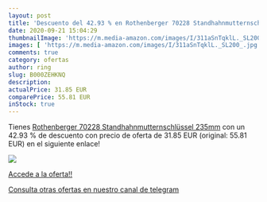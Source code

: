 ```yaml
---
layout: post
title: 'Descuento del 42.93 % en Rothenberger 70228 Standhahnmutternschlü'
date: 2020-09-21 15:04:29
thumbnailImage: 'https://m.media-amazon.com/images/I/311aSnTqklL._SL200_.jpg'
images: [ 'https://m.media-amazon.com/images/I/311aSnTqklL._SL200_.jpg' ]
comments: true
category: ofertas
author: ring
slug: B000ZEHKNQ
description:
actualPrice: 31.85 EUR
comparePrice: 55.81 EUR
inStock: true
---
```


Tienes [Rothenberger 70228 Standhahnmutternschlüssel 235mm](https://www.amazon.com/dp/B000ZEHKNQ/?tag=redken08-20) con un 42.93 % de descuento con precio de oferta de 31.85 EUR (original: 55.81 EUR) en el siguiente enlace!

[![](https://m.media-amazon.com/images/I/311aSnTqklL._SL200_.jpg)](https://www.amazon.com/dp/B000ZEHKNQ/?tag=redken08-20)

[Accede a la oferta!!](https://www.amazon.com/dp/B000ZEHKNQ/?tag=redken08-20)

[Consulta otras ofertas en nuestro canal de telegram](https://t.me/s/ofertas25)
